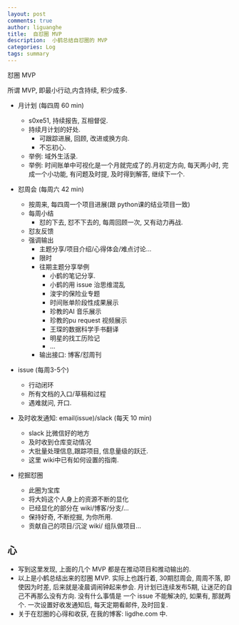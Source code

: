 ```yaml
---
layout: post
comments: true
author: liguanghe
title:  自怼圈 MVP
description:  小鹤总结自怼圈的 MVP
categories: Log
tags: summary
---
```


怼圈 MVP

所谓 MVP, 即最小行动,内含持续, 积少成多. 

- 月计划 (每四周 60 min)
    - s0xe51, 持续报告, 互相督促. 
    - 持续月计划的好处. 
        - 可跟踪进展, 回顾, 改进或换方向.
        - 不忘初心.  
    - 举例: 域外生活录.
    - 举例: 时间账单中可视化是一个月就完成了的.月初定方向, 每天两小时, 完成一个小功能, 有问题及时提, 及时得到解答, 继续下一个. 

- 怼周会 (每周六 42 min)
    - 按周来, 每四周一个项目进展(跟 python课的结业项目一致)
    - 每周小结
        - 怼的下去, 怼不下去的, 每周回顾一次, 又有动力再战. 
    - 怼友反馈
    - 强调输出
        - 主题分享/项目介绍/心得体会/难点讨论...
        - 限时
        - 往期主题分享举例
            - 小鹤的笔记分享. 
            - 小鹤的用 issue 治思维混乱
            - 浚宇的保险业专题
            - 时间账单阶段性成果展示
            - 珍教的AI 音乐展示
            - 珍教的pu request 视频展示
            - 王琛的数据科学手书翻译
            - 明星的找工历险记
            - ...
        - 输出接口: 博客/怼周刊

- issue (每周3-5个)
    - 行动闭环
    - 所有文档的入口/草稿和过程
    - 遇难就问, 开口. 

- 及时收发通知: email(issue)/slack (每天 10 min)
    - slack 比微信好的地方
    - 及时收到仓库变动情况
    - 大批量处理信息,跟踪项目, 信息量级的跃迁. 
    - 这里 wiki中已有如何设置的指南. 

- 挖掘怼圈 
	- 此圈为宝库
    - 将大妈这个人身上的资源不断的显化
    - 已经显化的部分在 wiki/博客/分支/... 
    - 保持好奇, 不断挖掘, 为你所用. 
    - 贡献自己的项目/沉淀 wiki/ 组队做项目...


## 心
- 写到这里发现, 上面的几个 MVP 都是在推动项目和推动输出的. 
- 以上是小鹤总结出来的怼圈 MVP. 实际上也践行着, 30期怼周会, 周周不落, 即使因为时差, 后来就是凌晨调闹钟起来参会. 月计划已连续发布5期, 让迷茫的自己不再那么没有方向. 没有什么事情是 一个 issue 不能解决的, 如果有, 那就两个. 一次设置好收发通知后, 每天定期看邮件, 及时回复. 
- 关于在怼圈的心得和收获, 在我的博客:  ligdhe.com 中. 
